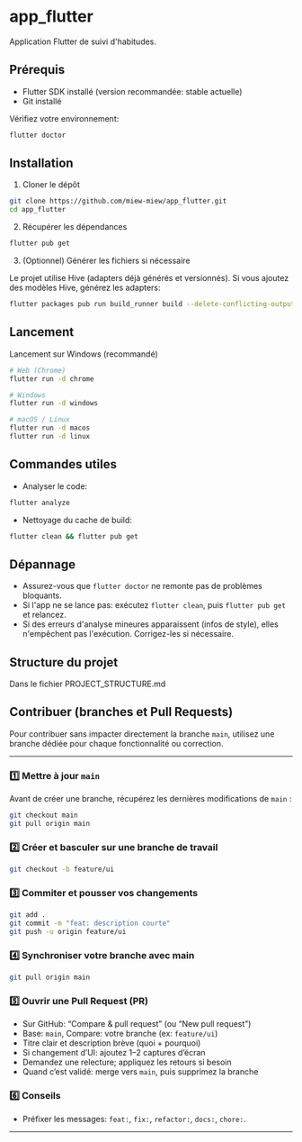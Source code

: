# app_flutter

Application Flutter de suivi d'habitudes.

## Prérequis

- Flutter SDK installé (version recommandée: stable actuelle)
- Git installé

Vérifiez votre environnement:

```bash
flutter doctor
```

## Installation

1) Cloner le dépôt

```bash
git clone https://github.com/miew-miew/app_flutter.git
cd app_flutter
```

2) Récupérer les dépendances

```bash
flutter pub get
```

3) (Optionnel) Générer les fichiers si nécessaire

Le projet utilise Hive (adapters déjà générés et versionnés). Si vous ajoutez des modèles Hive, générez les adapters:

```bash
flutter packages pub run build_runner build --delete-conflicting-outputs
```

## Lancement
Lancement sur Windows (recommandé)

```bash
# Web (Chrome)
flutter run -d chrome

# Windows
flutter run -d windows 

# macOS / Linux
flutter run -d macos
flutter run -d linux
```

## Commandes utiles

- Analyser le code:

```bash
flutter analyze
```

- Nettoyage du cache de build:

```bash
flutter clean && flutter pub get
```

## Dépannage

- Assurez-vous que `flutter doctor` ne remonte pas de problèmes bloquants.
- Si l'app ne se lance pas: exécutez `flutter clean`, puis `flutter pub get` et relancez.
- Si des erreurs d'analyse mineures apparaissent (infos de style), elles n'empêchent pas l'exécution. Corrigez-les si nécessaire.

## Structure du projet

Dans le fichier PROJECT_STRUCTURE.md

## Contribuer (branches et Pull Requests)

Pour contribuer sans impacter directement la branche `main`, utilisez une branche dédiée pour chaque fonctionnalité ou correction.

---

### 1️⃣ Mettre à jour `main`

Avant de créer une branche, récupérez les dernières modifications de `main` :

```bash
git checkout main
git pull origin main
```

### 2️⃣ Créer et basculer sur une branche de travail

```bash
git checkout -b feature/ui
```

### 3️⃣ Commiter et pousser vos changements

```bash
git add .
git commit -m "feat: description courte"
git push -u origin feature/ui
```

### 4️⃣ Synchroniser votre branche avec main

```bash
git pull origin main
```

### 5️⃣ Ouvrir une Pull Request (PR)

- Sur GitHub: “Compare & pull request” (ou “New pull request”)
- Base: `main`, Compare: votre branche (ex: `feature/ui`)
- Titre clair et description brève (quoi + pourquoi)
- Si changement d’UI: ajoutez 1–2 captures d’écran
- Demandez une relecture; appliquez les retours si besoin
- Quand c’est validé: merge vers `main`, puis supprimez la branche

### 6️⃣ Conseils
- Préfixer les messages: `feat:`, `fix:`, `refactor:`, `docs:`, `chore:`.

---
